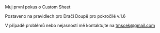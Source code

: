 Muj první pokus o Custom Sheet

Postaveno na pravidlech pro Dračí Doupě pro pokročilé v.1.6

V případě problémů nebo nejasností mě kontaktujte na tmscek@gmail.com

